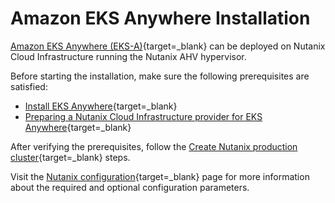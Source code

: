 # Amazon EKS Anywhere Installation

[Amazon EKS Anywhere (EKS-A)](https://anywhere.eks.amazonaws.com/docs/overview/){target=_blank} can be deployed on Nutanix Cloud Infrastructure running the Nutanix AHV hypervisor.

Before starting the installation, make sure the following prerequisites are satisfied: 

- [Install EKS Anywhere](https://anywhere.eks.amazonaws.com/docs/getting-started/install/){target=_blank}
- [Preparing a Nutanix Cloud Infrastructure provider for EKS Anywhere](https://anywhere.eks.amazonaws.com/docs/reference/nutanix/){target=_blank}

After verifying the prerequisites, follow the [Create Nutanix production cluster](https://anywhere.eks.amazonaws.com/docs/getting-started/production-environment/nutanix-getstarted/){target=_blank} steps.

Visit the [Nutanix configuration](https://anywhere.eks.amazonaws.com/docs/reference/clusterspec/nutanix/){target=_blank} page for more information about the required and optional configuration parameters.
